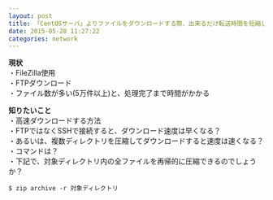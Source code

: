 ```yaml
---
layout: post
title: 「CentOSサーバ」よりファイルをダウンロードする際、出来るだけ転送時間を短縮したい
date: 2015-05-28 11:27:22
categories: network
---
```

<!-- {% raw %} -->
<p><strong>現状</strong><br>
・FileZilla使用<br>
・FTPダウンロード<br>
・ファイル数が多い(5万件以上)と、処理完了まで時間がかかる</p>

<p><strong>知りたいこと</strong><br>
・高速ダウンロードする方法<br>
・FTPではなくSSHで接続すると、ダウンロード速度は早くなる？<br>
・あるいは、複数ディレクトリを圧縮してダウンロードすると速度は速くなる？<br>
・コマンドは？<br>
・下記で、対象ディレクトリ内の全ファイルを再帰的に圧縮できるのでしょうか？</p>

<pre><code>$ zip archive -r 対象ディレクトリ
</code></pre>
<!-- {% endraw %} -->
